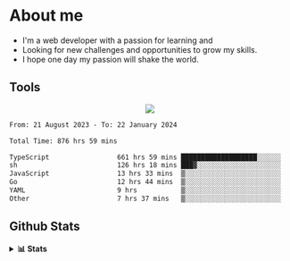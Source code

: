 
# About me
- I'm a web developer with a passion for learning and
- Looking for new challenges and opportunities to grow my skills.
- I hope one day my passion will shake the world.

## Tools
  
<p align="center">
  <a href="https://github.com/chaninlaw">
    <img src="https://skillicons.dev/icons?i=js,typescript,express,nodejs,react,next,postgres,mongodb,html,css,styledcomponents,tailwind,materialui,figma,git,github&perline=8" />
  </a>
</p>

<!--START_SECTION:waka-->

```txt
From: 21 August 2023 - To: 22 January 2024

Total Time: 876 hrs 59 mins

TypeScript                 661 hrs 59 mins ███████████████████░░░░░░   75.49 %
sh                         126 hrs 18 mins ███▓░░░░░░░░░░░░░░░░░░░░░   14.40 %
JavaScript                 13 hrs 33 mins  ▒░░░░░░░░░░░░░░░░░░░░░░░░   01.55 %
Go                         12 hrs 44 mins  ▒░░░░░░░░░░░░░░░░░░░░░░░░   01.45 %
YAML                       9 hrs           ▒░░░░░░░░░░░░░░░░░░░░░░░░   01.03 %
Other                      7 hrs 37 mins   ▒░░░░░░░░░░░░░░░░░░░░░░░░   00.87 %
```

<!--END_SECTION:waka-->

## Github Stats
<details close>
  <summary><b>📊 Stats</b></summary>
  <div align = "center">
    
<picture>
  <source
    srcset="https://github-readme-stats.vercel.app/api?username=chaninlaw&show_icons=true&theme=dark"
    media="(prefers-color-scheme: dark)"
  />
  <source
    srcset="https://github-readme-stats.vercel.app/api?username=chaninlaw&show_icons=true"
    media="(prefers-color-scheme: light), (prefers-color-scheme: no-preference)"
  />
  <img src="https://github-readme-stats.vercel.app/api?username=chaninlaw&show_icons=true" />
</picture>
    
<picture>
  <source
    srcset="https://github-readme-stats.vercel.app/api/top-langs/?username=chaninlaw&layout=donut&theme=dark"
    media="(prefers-color-scheme: dark)"
  />
  <source
    srcset="https://github-readme-stats.vercel.app/api/top-langs/?username=chaninlaw&layout=donut"
    media="(prefers-color-scheme: light), (prefers-color-scheme: no-preference)"
  />
  <img src="https://github-readme-stats.vercel.app/api/top-langs/?username=chaninlaw&layout=donut" />
</picture>
    
  </div>
  
</details>

